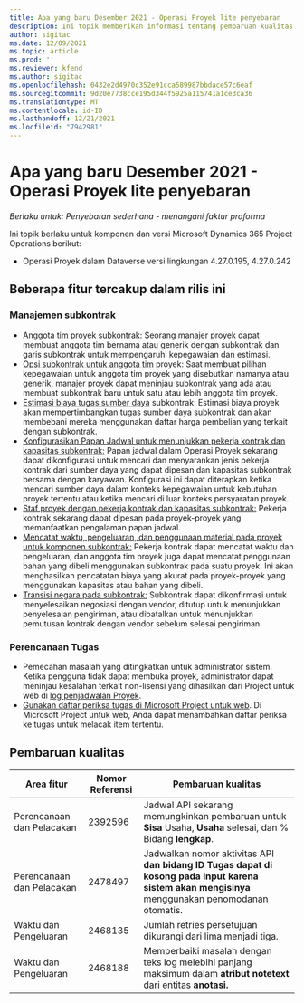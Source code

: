 ```yaml
---
title: Apa yang baru Desember 2021 - Operasi Proyek lite penyebaran
description: Ini topik memberikan informasi tentang pembaruan kualitas yang tersedia dalam rilis Desember 2021 dari penyebaran Lite Operasi Proyek.
author: sigitac
ms.date: 12/09/2021
ms.topic: article
ms.prod: ''
ms.reviewer: kfend
ms.author: sigitac
ms.openlocfilehash: 0432e2d4970c352e91cca589987bbdace57c6eaf
ms.sourcegitcommit: 9d20e7738cce195d344f5925a115741a1ce3ca36
ms.translationtype: MT
ms.contentlocale: id-ID
ms.lasthandoff: 12/21/2021
ms.locfileid: "7942981"
---
```

# <a name="whats-new-december-2021---project-operations-lite-deployment"></a>Apa yang baru Desember 2021 - Operasi Proyek lite penyebaran

_Berlaku untuk: Penyebaran sederhana - menangani faktur proforma_

Ini topik berlaku untuk komponen dan versi Microsoft Dynamics 365 Project Operations berikut:

- Operasi Proyek dalam Dataverse versi lingkungan 4.27.0.195, 4.27.0.242


## <a name="features-included-in-this-release"></a>Beberapa fitur tercakup dalam rilis ini

### <a name="subcontract-management"></a>Manajemen subkontrak 

- [Anggota tim proyek subkontrak:](../subcontracting/subcontracting-project-team-members.md) Seorang manajer proyek dapat membuat anggota tim bernama atau generik dengan subkontrak dan garis subkontrak untuk mempengaruhi kepegawaian dan estimasi.
- [Opsi subkontrak untuk anggota tim](../subcontracting/subcon-options.md) proyek: Saat membuat pilihan kepegawaian untuk anggota tim proyek yang disebutkan namanya atau generik, manajer proyek dapat meninjau subkontrak yang ada atau membuat subkontrak baru untuk satu atau lebih anggota tim proyek. 
- [Estimasi biaya tugas sumber daya](../subcontracting/costing-subcon-ra.md) subkontrak: Estimasi biaya proyek akan mempertimbangkan tugas sumber daya subkontrak dan akan membebani mereka menggunakan daftar harga pembelian yang terkait dengan subkontrak. 
- [Konfigurasikan Papan Jadwal untuk menunjukkan pekerja kontrak dan kapasitas subkontrak:](../subcontracting/configure-sb-subcon.md) Papan jadwal dalam Operasi Proyek sekarang dapat dikonfigurasi untuk mencari dan menyarankan jenis pekerja kontrak dari sumber daya yang dapat dipesan dan kapasitas subkontrak bersama dengan karyawan. Konfigurasi ini dapat diterapkan ketika mencari sumber daya dalam konteks kepegawaian untuk kebutuhan proyek tertentu atau ketika mencari di luar konteks persyaratan proyek.
- [Staf proyek dengan pekerja kontrak dan kapasitas subkontrak:](../subcontracting/staffing-cw.md) Pekerja kontrak sekarang dapat dipesan pada proyek-proyek yang memanfaatkan pengalaman papan jadwal.
- [Mencatat waktu, pengeluaran, dan penggunaan material pada proyek untuk komponen subkontrak:](../subcontracting/recording-subcon-actuals.md) Pekerja kontrak dapat mencatat waktu dan pengeluaran, dan anggota tim proyek juga dapat mencatat penggunaan bahan yang dibeli menggunakan subkontrak pada suatu proyek. Ini akan menghasilkan pencatatan biaya yang akurat pada proyek-proyek yang menggunakan kapasitas atau bahan yang dibeli.
- [Transisi negara pada subkontrak:](../subcontracting/subcon-states.md) Subkontrak dapat dikonfirmasi untuk menyelesaikan negosiasi dengan vendor, ditutup untuk menunjukkan penyelesaian pengiriman, atau dibatalkan untuk menunjukkan pemutusan kontrak dengan vendor sebelum selesai pengiriman.

### <a name="task-planning"></a>Perencanaan Tugas
- Pemecahan masalah yang ditingkatkan untuk administrator sistem. Ketika pengguna tidak dapat membuka proyek, administrator dapat meninjau kesalahan terkait non-lisensi yang dihasilkan dari Project untuk web di [log penjadwalan Proyek](../../project-management/schedule-api-logs.md).
- [Gunakan daftar periksa tugas di Microsoft Project untuk web](https://support.microsoft.com/en-us/office/use-task-checklists-in-microsoft-project-for-the-web-c69bcf73-5c75-4ad3-9893-6d6f92360e9c). Di Microsoft Project untuk web, Anda dapat menambahkan daftar periksa ke tugas untuk melacak item tertentu.

## <a name="quality-updates"></a>Pembaruan kualitas

| **Area fitur** | **Nomor Referensi** | **Pembaruan kualitas** |
| --- | --- | --- |
| Perencanaan dan Pelacakan | 2392596 | Jadwal API sekarang memungkinkan pembaruan untuk **Sisa** Usaha, **Usaha** selesai, dan % Bidang **lengkap**. |
| Perencanaan dan Pelacakan | 2478497 | Jadwalkan nomor aktivitas API **dan bidang ID Tugas dapat di kosong pada input karena sistem akan** **mengisinya** menggunakan penomodanan otomatis.|
| Waktu dan Pengeluaran | 2468135 | Jumlah retries persetujuan dikurangi dari lima menjadi tiga. |
| Waktu dan Pengeluaran | 2468188 | Memperbaiki masalah dengan teks log melebihi panjang maksimum dalam **atribut notetext** dari entitas **anotasi.** |
